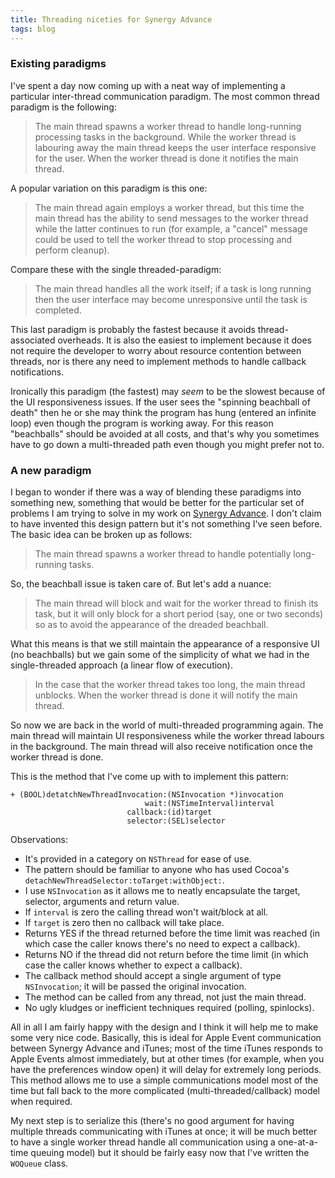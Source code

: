 ```yaml
---
title: Threading niceties for Synergy Advance
tags: blog
---
```


### Existing paradigms

I've spent a day now coming up with a neat way of implementing a particular inter-thread communication paradigm. The most common thread paradigm is the following:

> The main thread spawns a worker thread to handle long-running processing tasks in the background. While the worker thread is labouring away the main thread keeps the user interface responsive for the user. When the worker thread is done it notifies the main thread.

A popular variation on this paradigm is this one:

> The main thread again employs a worker thread, but this time the main thread has the ability to send messages to the worker thread while the latter continues to run (for example, a "cancel" message could be used to tell the worker thread to stop processing and perform cleanup).

Compare these with the single threaded-paradigm:

> The main thread handles all the work itself; if a task is long running then the user interface may become unresponsive until the task is completed.

This last paradigm is probably the fastest because it avoids thread-associated overheads. It is also the easiest to implement because it does not require the developer to worry about resource contention between threads, nor is there any need to implement methods to handle callback notifications.

Ironically this paradigm (the fastest) may _seem_ to be the slowest because of the UI responsiveness issues. If the user sees the "spinning beachball of death" then he or she may think the program has hung (entered an infinite loop) even though the program is working away. For this reason "beachballs" should be avoided at all costs, and that's why you sometimes have to go down a multi-threaded path even though you might prefer not to.

### A new paradigm

I began to wonder if there was a way of blending these paradigms into something new, something that would be better for the particular set of problems I am trying to solve in my work on [Synergy Advance](http://synergyadvance.com/). I don't claim to have invented this design pattern but it's not something I've seen before. The basic idea can be broken up as follows:

> The main thread spawns a worker thread to handle potentially long-running tasks.

So, the beachball issue is taken care of. But let's add a nuance:

> The main thread will block and wait for the worker thread to finish its task, but it will only block for a short period (say, one or two seconds) so as to avoid the appearance of the dreaded beachball.

What this means is that we still maintain the appearance of a responsive UI (no beachballs) but we gain some of the simplicity of what we had in the single-threaded approach (a linear flow of execution).

> In the case that the worker thread takes too long, the main thread unblocks. When the worker thread is done it will notify the main thread.

So now we are back in the world of multi-threaded programming again. The main thread will maintain UI responsiveness while the worker thread labours in the background. The main thread will also receive notification once the worker thread is done.

This is the method that I've come up with to implement this pattern:

    + (BOOL)detatchNewThreadInvocation:(NSInvocation *)invocation
                                  wait:(NSTimeInterval)interval
                              callback:(id)target
                              selector:(SEL)selector

Observations:

-   It's provided in a category on `NSThread` for ease of use.
-   The pattern should be familiar to anyone who has used Cocoa's `detachNewThreadSelector:toTarget:withObject:`.
-   I use `NSInvocation` as it allows me to neatly encapsulate the target, selector, arguments and return value.
-   If `interval` is zero the calling thread won't wait/block at all.
-   If `target` is zero then no callback will take place.
-   Returns YES if the thread returned before the time limit was reached (in which case the caller knows there's no need to expect a callback).
-   Returns NO if the thread did not return before the time limit (in which case the caller knows whether to expect a callback).
-   The callback method should accept a single argument of type `NSInvocation`; it will be passed the original invocation.
-   The method can be called from any thread, not just the main thread.
-   No ugly kludges or inefficient techniques required (polling, spinlocks).

All in all I am fairly happy with the design and I think it will help me to make some very nice code. Basically, this is ideal for Apple Event communication between Synergy Advance and iTunes; most of the time iTunes responds to Apple Events almost immediately, but at other times (for example, when you have the preferences window open) it will delay for extremely long periods. This method allows me to use a simple communications model most of the time but fall back to the more complicated (multi-threaded/callback) model when required.

My next step is to serialize this (there's no good argument for having multiple threads communicating with iTunes at once; it will be much better to have a single worker thread handle all communication using a one-at-a-time queuing model) but it should be fairly easy now that I've written the `WOQueue` class.
